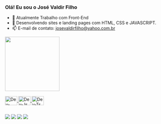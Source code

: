 ### Olá! Eu sou o José Valdir Filho

- 🔭 Atualmente Trabalho com Front-End
- 🌱 Desenvolvendo sites e landing pages com HTML, CSS e JAVASCRIPT. 
- 📫 E-mail de contato: josevaldirfilho@yahoo.com.br


<div align="">
<a href="https://github.com/josevaldirfilho">

<img height="180em" src="https://github-readme-stats.vercel.app/api/top-langs/?username=josevaldirfilho&layout=compact&langs_count=7&theme=dracula"/>
</div>
  

<div style="display: inline_block"><br>
<img align="center" alt="Dev-CSS" height="30" width="40" src="https://cdn.jsdelivr.net/gh/devicons/devicon/icons/html5/html5-original-wordmark.svg"/>
<img align="center" alt="Dev-Js" height="30" width="40" src="https://cdn.jsdelivr.net/gh/devicons/devicon/icons/css3/css3-original-wordmark.svg" />
<img align="center" alt="Dev-Ts" height="30" width="40" src="https://cdn.jsdelivr.net/gh/devicons/devicon/icons/javascript/javascript-original.svg" />
</div>

  ##
  
<div>
<a href="https://api.whatsapp.com/send/?phone=5519993772739" target="_blank"> <img src="https://img.shields.io/badge/WhatsApp-25D366?style=for-the-badge&logo=whatsapp&logoColor=white" target="_blank"></a>
<a href ="mailto:josevaldirfilho@yahoo.com.br" target="_blank"> <img src="https://img.shields.io/badge/Gmail-D14836?style=for-the-badge&logo=gmail&logoColor=white" target="_blank"></a>
<a href="https://www.linkedin.com/in/josevaldirfilho/" target="_blank"><img src="https://img.shields.io/badge/-LinkedIn-%230077B5?style=for-the-badge&logo=" target="_blank"></a>
<a href="https://www.youtube.com/channel/UCl4K3Wk8--Hvt91S53wUXOw" target="_blank"><img src="https://img.shields.io/badge/YouTube-FF0000?style=for-the-badge&logo=youtube&logoColor=white" target="_blank"></a>
</div>
